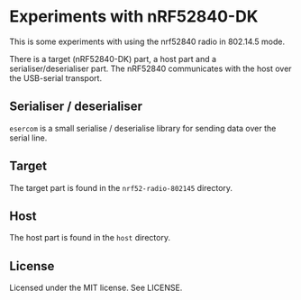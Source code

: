 # Experiments with nRF52840-DK

This is some experiments with using the nrf52840 radio in 802.14.5 mode.

There is a target (nRF52840-DK) part, a host part and a serialiser/deserialiser
part. The nRF52840 communicates with the host over the USB-serial transport.

## Serialiser / deserialiser

`esercom` is a small serialise / deserialise library for sending data over the
serial line.

## Target

The target part is found in the `nrf52-radio-802145` directory.

## Host

The host part is found in the `host` directory.

## License

Licensed under the MIT license. See LICENSE.
